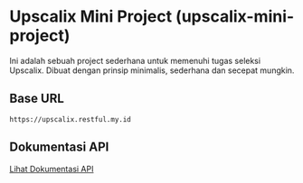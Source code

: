 # Upscalix Mini Project (upscalix-mini-project)

Ini adalah sebuah project sederhana untuk memenuhi tugas seleksi Upscalix. Dibuat dengan prinsip minimalis, sederhana dan secepat mungkin.

## Base URL

`https://upscalix.restful.my.id`

## Dokumentasi API

[Lihat Dokumentasi API](https://upscalix.restful.my.id/api-docs)
